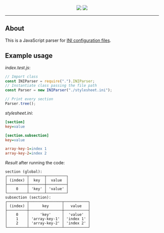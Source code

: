 <div align="center">
    <br />
    <p>
        <img src="https://img.shields.io/node/v/typescript" />
        <img src="https://img.shields.io/github/package-json/dependency-version/matheuscristian/INIParser/dev/typescript" />
    </p>
</div>
<hr />

## About

This is a JavaScript parser for [INI configuration files](https://en.wikipedia.org/wiki/INI_file).

## Example usage

*index.test.js*:

```js
// Import class
const INIParser = require(".").INIParser;
// Instantiate class passing the file path
const Parser = new INIParser("./stylesheet.ini");

// Print every section
Parser.tree();
```

*stylesheet.ini*:

```ini
[section]
key=value

[section.subsection]
key=value

array-key-1=index 1
array-key-2=index 2
```

*Result* after running the code:

```
section (global):
┌─────────┬───────┬─────────┐
│ (index) │  key  │  value  │
├─────────┼───────┼─────────┤
│    0    │ 'key' │ 'value' │
└─────────┴───────┴─────────┘
subsection (section):
┌─────────┬───────────────┬───────────┐
│ (index) │      key      │   value   │
├─────────┼───────────────┼───────────┤
│    0    │     'key'     │  'value'  │
│    1    │ 'array-key-1' │ 'index 1' │
│    2    │ 'array-key-2' │ 'index 2' │
└─────────┴───────────────┴───────────┘
```
